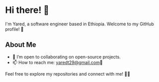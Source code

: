 # Hi there! 👋

I'm Yared, a software engineer based in Ethiopia. Welcome to my GitHub profile! 🚀

## About Me
- 👯 I’m open to collaborating on open-source projects.
- 📫 How to reach me: yaredt29@gmail.com📧



Feel free to explore my repositories and connect with me! 👩‍💻
